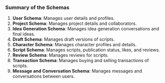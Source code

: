 ### Summary of the Schemas

1. **User Schema**: Manages user details and profiles.
2. **Project Schema**: Manages project details and collaborators.
3. **Idea Generation Schema**: Manages idea generation conversations and final ideas.
4. **Draft Schema**: Manages draft versions of scripts.
5. **Character Schema**: Manages character profiles and details.
6. **Script Schema**: Manages scripts, publication status, likes, and reviews.
7. **Review Schema**: Manages reviews for scripts.
8. **Transaction Schema**: Manages buying and selling transactions of scripts.
9. **Message and Conversation Schema**: Manages messages and conversations between users.
